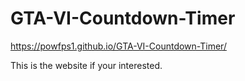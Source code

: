 # GTA-VI-Countdown-Timer

https://powfps1.github.io/GTA-VI-Countdown-Timer/

This is the website if your interested.
